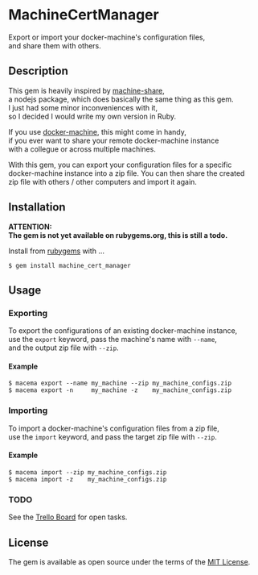 # MachineCertManager
Export or import your docker-machine's configuration files,  
and share them with others.

## Description
This gem is heavily inspired by [machine-share][machine-share-site],  
a nodejs package, which does basically the same thing as this gem.  
I just had some minor inconveniences with it,  
so I decided I would write my own version in Ruby.

If you use [docker-machine][docker-machine-site], this might come in handy,  
if you ever want to share your remote docker-machine instance  
with a collegue or across multiple machines.

With this gem, you can export your configuration files for a specific  
docker-machine instance into a zip file. You can then share the created  
zip file with others / other computers and import it again.

## Installation
__ATTENTION:  
The gem is not yet available on rubygems.org, this is still a todo.__

Install from [rubygems][rubygems-site] with ...

```
$ gem install machine_cert_manager
```

## Usage
### Exporting
To export the configurations of an existing docker-machine instance,  
use the `export` keyword, pass the machine's name with `--name`,  
and the output zip file with `--zip`.
#### Example

```
$ macema export --name my_machine --zip my_machine_configs.zip
$ macema export -n     my_machine -z    my_machine_configs.zip
```

### Importing
To import a docker-machine's configuration files from a zip file,  
use the `import` keyword, and pass the target zip file with `--zip`.
#### Example

```
$ macema import --zip my_machine_configs.zip
$ macema import -z    my_machine_configs.zip
```

### TODO
See the [Trello Board][trello-site] for open tasks.

## License
The gem is available as open source under the terms of the [MIT License][mit-site].

[machine-share-site]:  https://github.com/bhurlow/machine-share
[docker-machine-site]: https://docs.docker.com/machine
[rubygems-site]:       https://rubygems.org/gems/machine_cert_manager
[trello-site]:         https://trello.com/b/ZVdArdrk
[mit-site]:            https://opensource.org/licenses/MIT
